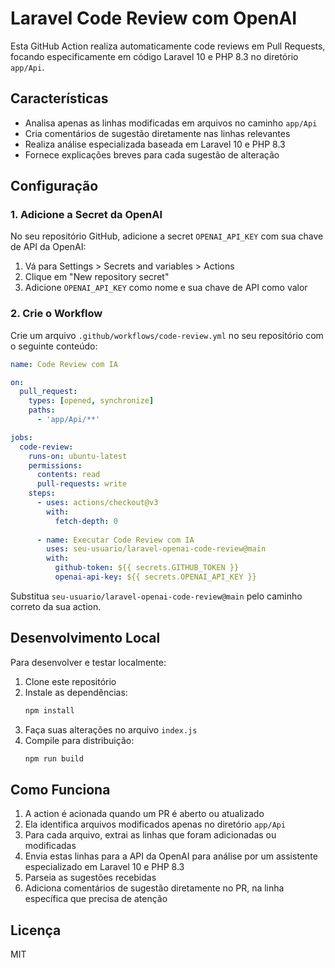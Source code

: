 # Laravel Code Review com OpenAI

Esta GitHub Action realiza automaticamente code reviews em Pull Requests, focando especificamente em código Laravel 10 e PHP 8.3 no diretório `app/Api`.

## Características

- Analisa apenas as linhas modificadas em arquivos no caminho `app/Api`
- Cria comentários de sugestão diretamente nas linhas relevantes
- Realiza análise especializada baseada em Laravel 10 e PHP 8.3
- Fornece explicações breves para cada sugestão de alteração

## Configuração

### 1. Adicione a Secret da OpenAI

No seu repositório GitHub, adicione a secret `OPENAI_API_KEY` com sua chave de API da OpenAI:

1. Vá para Settings > Secrets and variables > Actions
2. Clique em "New repository secret"
3. Adicione `OPENAI_API_KEY` como nome e sua chave de API como valor

### 2. Crie o Workflow

Crie um arquivo `.github/workflows/code-review.yml` no seu repositório com o seguinte conteúdo:

```yaml
name: Code Review com IA

on:
  pull_request:
    types: [opened, synchronize]
    paths:
      - 'app/Api/**'

jobs:
  code-review:
    runs-on: ubuntu-latest
    permissions:
      contents: read
      pull-requests: write
    steps:
      - uses: actions/checkout@v3
        with:
          fetch-depth: 0
      
      - name: Executar Code Review com IA
        uses: seu-usuario/laravel-openai-code-review@main
        with:
          github-token: ${{ secrets.GITHUB_TOKEN }}
          openai-api-key: ${{ secrets.OPENAI_API_KEY }}
```

Substitua `seu-usuario/laravel-openai-code-review@main` pelo caminho correto da sua action.

## Desenvolvimento Local

Para desenvolver e testar localmente:

1. Clone este repositório
2. Instale as dependências:
   ```bash
   npm install
   ```
3. Faça suas alterações no arquivo `index.js`
4. Compile para distribuição:
   ```bash
   npm run build
   ```

## Como Funciona

1. A action é acionada quando um PR é aberto ou atualizado
2. Ela identifica arquivos modificados apenas no diretório `app/Api`
3. Para cada arquivo, extrai as linhas que foram adicionadas ou modificadas
4. Envia estas linhas para a API da OpenAI para análise por um assistente especializado em Laravel 10 e PHP 8.3
5. Parseia as sugestões recebidas
6. Adiciona comentários de sugestão diretamente no PR, na linha específica que precisa de atenção

## Licença

MIT
